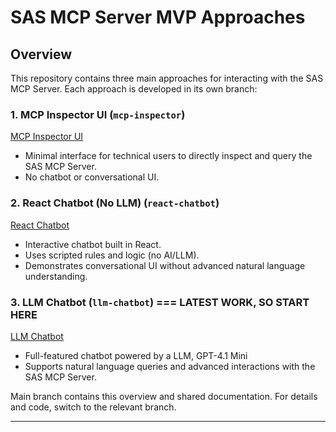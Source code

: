 # SAS MCP Server MVP Approaches

## Overview

This repository contains three main approaches for interacting with the SAS MCP Server. Each approach is developed in its own branch:

### 1. MCP Inspector UI (`mcp-inspector`)
[MCP Inspector UI](https://github.com/hemdesai/SAS_MCP/tree/mcp-inspector)
- Minimal interface for technical users to directly inspect and query the SAS MCP Server.
- No chatbot or conversational UI.

### 2. React Chatbot (No LLM) (`react-chatbot`)
[React Chatbot](https://github.com/hemdesai/SAS_MCP/tree/react-chatbot)
- Interactive chatbot built in React.
- Uses scripted rules and logic (no AI/LLM).
- Demonstrates conversational UI without advanced natural language understanding.

### 3. LLM Chatbot (`llm-chatbot`) === LATEST WORK, SO START HERE
[LLM Chatbot](https://github.com/hemdesai/SAS_MCP/tree/llm-chatbot)
- Full-featured chatbot powered by a LLM, GPT-4.1 Mini
- Supports natural language queries and advanced interactions with the SAS MCP Server.

Main branch contains this overview and shared documentation. For details and code, switch to the relevant branch.

---
